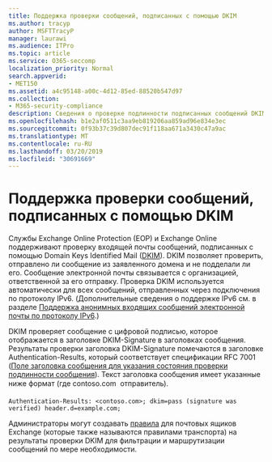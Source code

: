 ```yaml
---
title: Поддержка проверки сообщений, подписанных с помощью DKIM
ms.author: tracyp
author: MSFTTracyP
manager: laurawi
ms.audience: ITPro
ms.topic: article
ms.service: O365-seccomp
localization_priority: Normal
search.appverid:
- MET150
ms.assetid: a4c95148-a00c-4d12-85ed-88520b547d97
ms.collection:
- M365-security-compliance
description: Сведения о проверке подлинности подписанных сообщений DKIM в Exchange Online Protection и Exchange Online
ms.openlocfilehash: b1e2af0511c3aa9eb819206aa859ad96e834e3ec
ms.sourcegitcommit: 0f93b37c39d807dec91f118aa671a3430c47a9ac
ms.translationtype: MT
ms.contentlocale: ru-RU
ms.lasthandoff: 03/20/2019
ms.locfileid: "30691669"
---
```

# <a name="support-for-validation-of-dkim-signed-messages"></a>Поддержка проверки сообщений, подписанных с помощью DKIM

Службы Exchange Online Protection (EOP) и Exchange Online поддерживают проверку входящей почты сообщений, подписанных с помощью Domain Keys Identified Mail ([DKIM](https://www.rfc-editor.org/rfc/rfc6376.txt)). DKIM позволяет проверить, отправлено ли сообщение из заявленного домена и не подделали ли его. Сообщение электронной почты связывается с организацией, ответственной за его отправку. Проверка DKIM используется автоматически для всех сообщений, отправленных через подключения по протоколу IPv6. (Дополнительные сведения о поддержке IPv6 см. в разделе [Поддержка анонимных входящих сообщений электронной почты по протоколу IPv6](support-for-anonymous-inbound-email-messages-over-ipv6.md).)
  
DKIM проверяет сообщение с цифровой подписью, которое отображается в заголовке DKIM-Signature в заголовках сообщения. Результаты проверки заголовка DKIM-Signature помечаются в заголовке Authentication-Results, который соответствует спецификации RFC 7001 ([Поле заголовка сообщения для указания состояния проверки подлинности сообщения](https://www.rfc-editor.org/rfc/rfc7001.txt)). Текст заголовка сообщения имеет указанные ниже формат (где contoso.com  отправитель).
  
 `Authentication-Results: <contoso.com>; dkim=pass (signature was verified) header.d=example.com;`
  
Администраторы могут создавать [правила](http://technet.microsoft.com/library/743bd525-0ca2-426d-b76c-b4a052bc8886.aspx) для почтовых ящиков Exchange (которые также называются правилами транспорта) на результаты проверки DKIM для фильтрации и маршрутизации сообщений по мере необходимости. 
  

